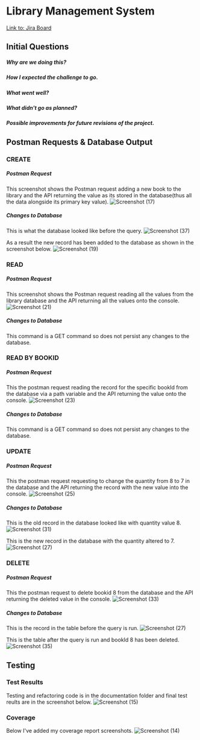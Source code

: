# Library Management System
[Link to: Jira Board](https://saamiyaosman.atlassian.net/jira/software/c/projects/DFE/boards/2)
## Initial Questions
##### Why are we doing this?
##### How I expected the challenge to go. 
##### What went well?
##### What didn't go as planned? 
##### Possible improvements for future revisions of the project. 

## Postman Requests & Database Output
### CREATE
##### Postman Request
This screenshot shows the Postman request adding a new book to the library and the API returning the value as its stored in the database(thus all the data alongside its primary key value).
![Screenshot (17)](https://user-images.githubusercontent.com/98022076/158997473-f25468dd-179d-4d11-9ca3-135da02046e8.png)

##### Changes to Database
This is what the database looked like before the query.
![Screenshot (37)](https://user-images.githubusercontent.com/98022076/159002439-59f24033-8aa3-40e0-bc39-2c677a084b52.png)

As a result the new record has been added to the database as shown in the screenshot below.
![Screenshot (19)](https://user-images.githubusercontent.com/98022076/158998144-773a7267-7580-4f41-a9cb-6496a932445e.png)


### READ
##### Postman Request
This screenshot shows the Postman request reading all the values from the library database and the API returning all the values onto the console.
![Screenshot (21)](https://user-images.githubusercontent.com/98022076/158998680-c95d270e-23ed-4ef0-a447-da559770f974.png)

##### Changes to Database
This command is a GET command so does not persist any changes to the database.


### READ BY BOOKID
##### Postman Request
This the postman request reading the record for the specific bookId from the database via a path variable and the API returning the value onto the console.
![Screenshot (23)](https://user-images.githubusercontent.com/98022076/158999403-795a9400-08be-4516-9263-b11bbc337901.png)

##### Changes to Database
This command is a GET command so does not persist any changes to the database.


### UPDATE
##### Postman Request
This the postman request requesting to change the quantity from 8 to 7 in the database and the API returning the record with the new value into the console.
![Screenshot (25)](https://user-images.githubusercontent.com/98022076/158999957-3f1c6454-87cb-4f50-8330-c131266f4c7b.png)


##### Changes to Database
This is the old record in the database looked like with quantity value 8.
![Screenshot (31)](https://user-images.githubusercontent.com/98022076/159001449-69a61332-aa9b-47ef-9a33-462152afad66.png)

This is the new record in the database with the quantity altered to 7.
![Screenshot (27)](https://user-images.githubusercontent.com/98022076/159000706-ee96bf51-9391-48a0-9ca1-ed754e7b8f76.png)

### DELETE
##### Postman Request
This the postman request to delete bookid 8 from the database and the API returning the deleted value in the console.
![Screenshot (33)](https://user-images.githubusercontent.com/98022076/159001741-52aa4bad-177a-4cc8-a144-63a4c8c2096a.png)

##### Changes to Database
This is the record in the table before the query is run.
![Screenshot (27)](https://user-images.githubusercontent.com/98022076/159000706-ee96bf51-9391-48a0-9ca1-ed754e7b8f76.png)

This is the table after the query is run and bookId 8 has been deleted.
![Screenshot (35)](https://user-images.githubusercontent.com/98022076/159002226-18e49431-11ca-4195-b62d-4bda84828c06.png)

## Testing
### Test Results
Testing and refactoring code is in the documentation folder and final test reults are in the screenshot below.
![Screenshot (15)](https://user-images.githubusercontent.com/98022076/158997149-b8415838-3225-47ec-9354-99a46a891ce3.png)

### Coverage
Below I've added my coverage report screenshots.
![Screenshot (14)](https://user-images.githubusercontent.com/98022076/158985333-9bb4a428-b7e5-401a-b2bd-b60265f55e00.png)
